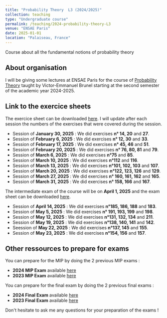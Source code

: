 ```yaml
---
title: "Probability Theory  L3 (2024/2025)"
collection: teaching
type: "Undergraduate course"
permalink: /teaching/2024-probability-theory-L3
venue: "ENSAE Paris"
date: 2025-01-01
location: "Palaiseau, France"
---
```


Course about all the fundamental notions of probability theory


## About organisation

I will  be giving some lectures at ENSAE Paris for the course of [Probability Theory](https://www.ensae.fr/courses/113) taught by Victor-Emmanuel Brunel starting at the second semester of the academic year 2024-2025. 

## Link to the exercice sheets 


 The exercice sheet can be downloaded [here](https://samymekk.github.io/files/Probability-Theory-TD/Livret_Exercices_Probas.pdf). I will update after each session the numbers of the exercises that were covered during the session.


- Session of **January 30, 2025** :  We did exercises **n° 14, 20** and **27**.
- Session of **February 6, 2025** :  We did exercises **n° 12, 30** and **33**.
- Session of **February 17, 2025** : We did exercises **n° 45, 46** and **51**.
- Session of **February 20, 2025** : We did exercises **n° 76, 80, 81** and **79**.
- Session of **March 6, 2025** : We did exercises **n°75** and **85**.
- Session of **March 10, 2025** : We did exercises **n°112** and **116**.
- Session of **March 13, 2025** : We did exercises **n°101, 102, 103** and **107**.
- Session of **March 20, 2025** : We did exercises **n°122, 123, 126** and **129**.
- Session of **March 27, 2025** : We did exercises **n° 160, 161, 162** and **165**.
- Session of **March 31, 2025** : We did exercises **n° 158, 166** and **167**.

The intermediate exam of the course will be on **April 1, 2025** and the exam sheet can be downloaded [here](https://samymekk.github.io\files\Probability-Theory-TD\MIP-Probability-Theory-2025.pdf).

- Session of **April 14, 2025** : We did exercises **n°185, 186, 188** and **183**.
- Session of **May 5, 2025** : We did exercises **n° 191, 193, 199** and **198**.
- Session of **May 12, 2025** : We did exercises **n°131, 132, 134** and **211**.
- Session of **May 19, 2025** : We did exercises **n°138, 140, 141** and **142**.
- Seession of **May 22, 2025** : We did exercises **n°137, 145** and **155**.
- Session of **May 23, 2025** : We did exercises **n°154, 156** and **157**.


## Other ressources to prepare for exams

You can prepare for the MIP by doing the 2 previous MIP exams : 

- **2024 MIP Exam** available [here](https://samymekk.github.io\files\Probability-Theory-TD\MIP-Probability-Theory-2024.pdf)
- **2023 MIP Exam** available [here](https://samymekk.github.io/files\Probability-Theory-TD\MIP-Probability-Theory-2023.pdf)

You can prepare for the final exam by doing the 2 previous final exams :

-  **2024 Final Exam** available [here](https://samymekk.github.io\files\Probability-Theory-TD\Exam-Probability-Theory-2024.pdf)
-  **2023 Final Exam** available [here](https://samymekk.github.io\files\Probability-Theory-TD\Exam-Probability-Theory-2023.pdf)



Don't hesitate to ask me any questions for your preparation of the exams !

